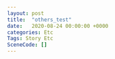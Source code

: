 ```yaml
---
layout: post
title:  "others_test"
date:   2020-08-24 00:00:00 +0000
categories: Etc
Tags: Story Etc
SceneCode: []
---
```

